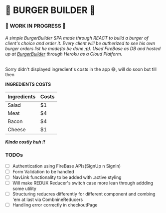 # :hamburger: BURGER BUILDER :hamburger:
### :construction: **WORK IN PROGRESS** :construction:

###### A simple BurgerBuilder SPA made through REACT to build a burger of client's choice and order it. Every client will be autherized to see his own burger orders list he made(to be done ;p). Used FireBase as DB and hosted up at [BurgerBuilder](https://pawan-burger-builder.herokuapp.com/) through Heroku as a Cloud Platform. 

Sorry didn't displayed ingredient's costs in the app :sweat_smile:, will do soon but till then   

**INGREDIENTS COSTS**

| Ingredients  | Costs         |
| ------------ | ------------- |
| Salad        | $1            |
| Meat         | $4            |
| Bacon        | $4            |
| Cheese       | $1            |

***Kinda costly huh !!***

### TODOs
- [ ] Authentication using FireBase APIs(SignUp n SignIn)
- [ ] Form Validation to be handled
- [ ] NavLink functionality to be added with .active styling
- [ ] Will make REDUX Reducer's switch case more lean through addding some utility
- [ ] Structuring reducres differently for different component and combing 'em at last via CombnineReducers
- [ ] Handling error correctly in checkoutPage  
